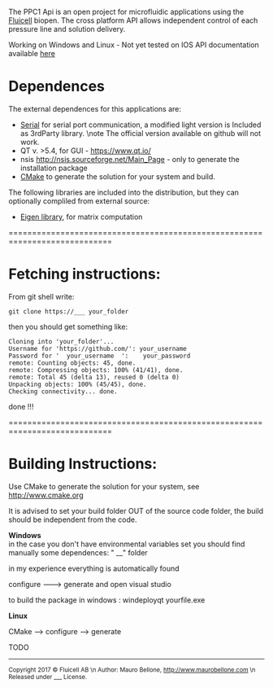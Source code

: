 
The PPC1 Api is an open project for microfluidic applications using the <a href="http://fluicell.com/">Fluicell</a> biopen. 
The cross platform API allows independent control of each pressure line and solution delivery.

 
Working on Windows and Linux - Not yet tested on IOS
API documentation available <a href="https://bellonemauro.github.io/PPC1API-docs.io/">here</a>

# Dependences

The external dependences for this applications are:
  - <a href="https://github.com/wjwwood/serial">Serial</a> for serial port communication, a modified light version is Included as 3rdParty library. 
    \note The official version available on github will not work.
  - QT  v. >5.4, for GUI - https://www.qt.io/
  - nsis http://nsis.sourceforge.net/Main_Page - only to generate the installation package
  - <a href="http://www.cmake.org">CMake</a> to generate the solution for your system and build. 

The following libraries are included into the distribution, but they can optionally compliled from external source:
  - <a href="http://eigen.tuxfamily.org/index.php?title=Main_Page">Eigen library</a>, for matrix computation



============================================================================
# Fetching instructions:

From git shell write:

    git clone https://___ your_folder

then you should get something like:

    Cloning into 'your_folder'...
    Username for 'https://github.com/': your_username 
    Password for '  your_username  ':    your_password  
    remote: Counting objects: 45, done.
    remote: Compressing objects: 100% (41/41), done.
    remote: Total 45 (delta 13), reused 0 (delta 0)
    Unpacking objects: 100% (45/45), done.
    Checking connectivity... done.

done !!! 

============================================================================
# Building Instructions:

Use CMake to generate the solution for your system, see http://www.cmake.org

It is advised to set your build folder OUT of the source code folder, the build should be independent from the code. 

<b> Windows </b><br>
in the case you don't have environmental variables set you should find manually some dependences:
" \__\" folder 

in my experience everything is automatically found 

configure --->  generate and open visual studio

to build the package in windows : windeployqt yourfile.exe

<b> Linux </b>

CMake --> configure --> generate 

TODO

---------------------------------------------------------------------
<sup>Copyright 2017 © Fluicell AB \n
Author: Mauro Bellone, http://www.maurobellone.com \n
Released under ___ License. </sup>
